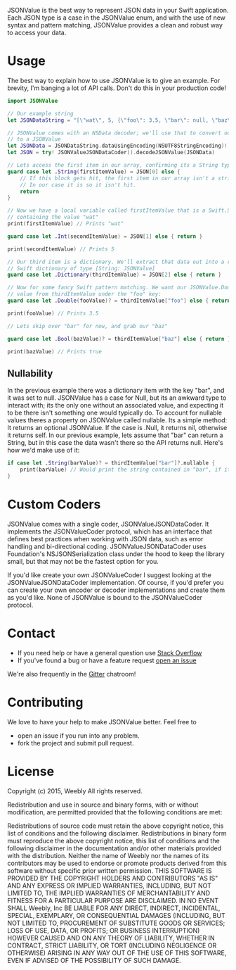 JSONValue is the best way to represent JSON data in your Swift application. Each JSON type is a case in the JSONValue enum,
and with the use of new syntax and pattern matching, JSONValue provides a clean and robust way to access your data.

# Usage

The best way to explain how to use JSONValue is to give an example. For brevity, I'm banging a lot of API calls. Don't do this 
in your production code!

```swift
import JSONValue

// Our example string
let JSONDataString = "[\"wat\", 5, {\"foo\": 3.5, \"bar\": null, \"baz\": true}]"

// JSONValue comes with an NSData decoder; we'll use that to convert our string 
// to a JSONValue
let JSONData = JSONDataString.dataUsingEncoding(NSUTF8StringEncoding)!
let JSON = try! JSONValueJSONDataCoder().decodeJSONValue(JSONData)

// Lets access the first item in our array, confirming its a String type
guard case let .String(firstItemValue) = JSON[0] else {
    // If this block gets hit, the first item in our array isn't a string.
    // In our case it is so it isn't hit.
    return
}

// Now we have a local variable called firstItemValue that is a Swift.String 
// containing the value "wat"
print(firstItemValue) // Prints "wat"

guard case let .Int(secondItemValue) = JSON[1] else { return }

print(secondItemValue) // Prints 5

// Our third item is a dictionary. We'll extract that data out into a regular 
// Swift dictionary of type [String: JSONValue]
guard case let .Dictionary(thirdItemValue) = JSON[2] else { return }

// Now for some fancy Swift pattern matching. We want our JSONValue.Double's 
// value from thirdItemValue under the "foo" key:
guard case let .Double(fooValue)? = thirdItemValue["foo"] else { return }

print(fooValue) // Prints 3.5

// Lets skip over "bar" for now, and grab our "baz"

guard case let .Bool(bazValue)? = thirdItemValue["baz"] else { return }

print(bazValue) // Prints true

```

## Nullability

In the previous example there was a dictionary item with the key "bar", and it was set to null. JSONValue has a case
for Null, but its an awkward type to interact with; its the only one without an associated value, and expecting it to 
be there isn't something one would typically do. To account for nullable values theres a property on JSONValue called
nullable. Its a simple method: It returns an optional JSONValue. If the case is .Null, it returns nil, otherwise it
returns self. In our previous example, lets assume that "bar" can return a String, but in this case the data wasn't
there so the API returns null. Here's how we'd make use of it:

```swift
if case let .String(barValue)? = thirdItemValue["bar"]?.nullable {
    print(barValue) // Would print the string contained in "bar", if it had one.
}
```

# Custom Coders

JSONValue comes with a single coder, JSONValueJSONDataCoder. It implements the JSONValueCoder protocol, which has
an interface that defines best practices when working with JSON data, such as error handling and bi-directional
coding. JSONValueJSONDataCoder uses Foundation's NSJSONSerialization class under the hood to keep the library
small, but that may not be the fastest option for you. 

If you'd like create your own JSONValueCoder I suggest looking at the JSONValueJSONDataCoder implementation. Of 
course, if you'd prefer you can create your own encoder or decoder implementations and create them as you'd like. None
of JSONValue is bound to the JSONValueCoder protocol.

# Contact

* If you need help or have a general question use [Stack Overflow](https://stackoverflow.com/questions/tagged/jsonvalue)
* If you've found a bug or have a feature request [open an issue](https://github.com/weebly/JSONValue/issues/new)

We're also frequently in the [Gitter](https://gitter.im/weebly/TableSchemer) chatroom!

# Contributing

We love to have your help to make JSONValue better. Feel free to

- open an issue if you run into any problem.
- fork the project and submit pull request.

# License

Copyright (c) 2015, Weebly All rights reserved.

Redistribution and use in source and binary forms, with or without modification, are permitted provided that the following conditions are met:

Redistributions of source code must retain the above copyright notice, this list of conditions and the following disclaimer. Redistributions in binary form must reproduce the above copyright notice, this list of conditions and the following disclaimer in the documentation and/or other materials provided with the distribution. Neither the name of Weebly nor the names of its contributors may be used to endorse or promote products derived from this software without specific prior written permission. THIS SOFTWARE IS PROVIDED BY THE COPYRIGHT HOLDERS AND CONTRIBUTORS "AS IS" AND ANY EXPRESS OR IMPLIED WARRANTIES, INCLUDING, BUT NOT LIMITED TO, THE IMPLIED WARRANTIES OF MERCHANTABILITY AND FITNESS FOR A PARTICULAR PURPOSE ARE DISCLAIMED. IN NO EVENT SHALL Weebly, Inc BE LIABLE FOR ANY DIRECT, INDIRECT, INCIDENTAL, SPECIAL, EXEMPLARY, OR CONSEQUENTIAL DAMAGES (INCLUDING, BUT NOT LIMITED TO, PROCUREMENT OF SUBSTITUTE GOODS OR SERVICES; LOSS OF USE, DATA, OR PROFITS; OR BUSINESS INTERRUPTION) HOWEVER CAUSED AND ON ANY THEORY OF LIABILITY, WHETHER IN CONTRACT, STRICT LIABILITY, OR TORT (INCLUDING NEGLIGENCE OR OTHERWISE) ARISING IN ANY WAY OUT OF THE USE OF THIS SOFTWARE, EVEN IF ADVISED OF THE POSSIBILITY OF SUCH DAMAGE.
